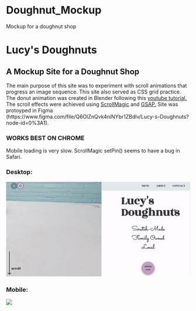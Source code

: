 # Doughnut_Mockup
Mockup for a doughnut shop

<h1>Lucy's Doughnuts</h1>
<h2>A Mockup Site for a Doughnut Shop</h2>
<p>The main purpose of this site was to experiment with scroll animations that progress an image sequence. This site also served as CSS grid practice. The donut animation was created in Blender following this <a href="https://www.youtube.com/playlist?list=PLjEaoINr3zgEq0u2MzVgAaHEBt--xLB6U">youtube tutorial.</a> The scroll effects were achieved using <a href="https://scrollmagic.io/">ScrollMagic</a> and <a href="https://greensock.com/gsap/">GSAP.</a> Site was protoyped in Figma (https://www.figma.com/file/Q6OlZnQvk4niNYbr1ZBdlv/Lucy-s-Doughnuts?node-id=0%3A1).</p>


<h3>WORKS BEST ON CHROME</h3>
<p>Mobile loading is very slow. ScrollMagic setPin() seems to have a bug in Safari.</p>

<h3>Desktop:</h3>
<img src="donut_desktop.gif">

<h3>Mobile:</h3>
<img src="donut_mobile.gif">
